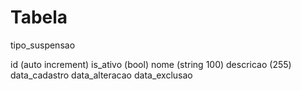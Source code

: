 # Tabela

tipo_suspensao

id (auto increment)
is_ativo (bool)
nome (string 100)
descricao (255)
data_cadastro
data_alteracao
data_exclusao
